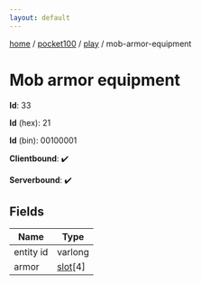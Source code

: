 ```yaml
---
layout: default
---
```


[home](/)  /  [pocket100](/protocol/pocket100)  /  [play](/protocol/pocket100/play)  /  mob-armor-equipment

# Mob armor equipment

**Id**: 33

**Id** (hex): 21

**Id** (bin): 00100001

**Clientbound**: ✔️

**Serverbound**: ✔️

## Fields

Name | Type
---|---
entity id | varlong
armor | [slot](/protocol/pocket100/types/slot)[4]


